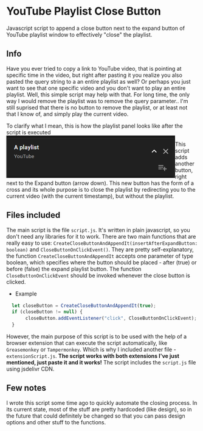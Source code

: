 # YouTube Playlist Close Button
Javascript script to append a close button next to the expand button of YouTube playlist window to effectively "close" the playlist.


## Info
Have you ever tried to copy a link to YouTube video, that is pointing at specific time in the video, but right after pasting it you realize you also pasted the query string to a an entire playlist as well? Or perhaps you just want to see that one specific video and you don't want to play an entire playlist. Well, this simple script may help with that. For long time, the only way I would remove the playlist was to remove the query parameter.. I'm still suprised that there is no button to remove the playlist, or at least not that I know of, and simply play the current video.

To clarify what I mean, this is how the playlist panel looks like after the script is executed
<img src="./result-screenshot.png" align="left">

This script adds another button, right next to the Expand button (arrow down). This new button has the form of a cross and its whole purpose is to close the playlist by redirecting you to the current video (with the current timestamp), but without the playlist.

## Files included
The main script is the file `script.js`. It's written in plain javascript, so you don't need any libraries for it to work. There are two main functions that are really easy to use: `CreateCloseButtonAndAppendIt(insertAfterExpandButton: boolean)` and `CloseButtonOnClickEvent()`. 
They are pretty self-explanatory, the function `CreateCloseButtonAndAppendIt` accepts one parameter of type boolean, which specifies where the button should be placed - after (true) or before (false) the expand playlist button.
The function `CloseButtonOnClickEvent` should be invoked whenever the close button is clicked.
* Example
```javascript
  let closeButton = CreateCloseButtonAndAppendIt(true);
  if (closeButton != null) {
       closeButton.addEventListener("click", CloseButtonOnClickEvent);
  }
```

However, the main purpose of this script is to be used with the help of a browser extension that can execute the script automatically, like `Greasemonkey` or `Tampermonkey`.
Which is why I included another file - `extensionScript.js`. **The script works with both extensions I've just mentioned, just paste it and it works!** The script includes the `script.js` file using jsdelivr CDN.

## Few notes
I wrote this script some time ago to quickly automate the closing process. In its current state, most of the stuff are pretty hardcoded (like design), so in the future that could definitely be changed so that you can pass design options and other stuff to the functions.
